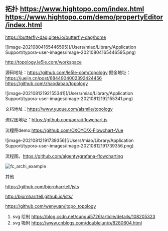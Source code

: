 <!-- flowChart文档 -->
拓扑
https://www.hightopo.com/index.html
https://www.hightopo.com/demo/propertyEditor/index.html
----

https://butterfly-dag.gitee.io/butterfly-dag/home


![image-20210804165446595](/Users/miao/Library/Application Support/typora-user-images/image-20210804165446595.png)



http://topology.le5le.com/workspace

源码地址：https://github.com/le5le-com/topology
掘金地址：https://juejin.cn/post/6844904002392424456
https://github.com/zhaodabao/topology

![image-20210812192155341](/Users/miao/Library/Application Support/typora-user-images/image-20210812192155341.png)

文档地址：https://www.yuque.com/alsmile/topology

流程图地址：https://github.com/adrai/flowchart.js

流程图demo:https://github.com/OXOYO/X-Flowchart-Vue

![image-20210812191739356](/Users/miao/Library/Application Support/typora-user-images/image-20210812191739356.png)

流程图。https://github.com/algenty/grafana-flowcharting



![fc_archi_example](/Users/miao/Desktop/学习之旅/vue-simple/src/packages/svg/flowChart/assets/imgs/fc_archi_example.png)









其他

https://github.com/bjornharrtell/jsts

http://bjornharrtell.github.io/jsts/




https://github.com/wenyuan/jtopo_topology


1. svg 绘制
https://blog.csdn.net/cungui5726/article/details/108205323
2. svg 吸附
https://www.cnblogs.com/doublejun/p/8280604.html
